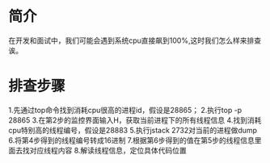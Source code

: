 # 简介
在开发和面试中，我们可能会遇到系统cpu直接飙到100%,这时我们怎么样来排查诶。

# 排查步骤
1.先通过top命令找到消耗cpu很高的进程id，假设是28865；
2.执行top -p 28865
3.在第2步的监控界面输入H，获取当前进程下的所有线程信息
4.找到消耗cpu特别高的线程编号，假设是28883
5.执行jstack 2732对当前的进程做dump
6.将第4步得到的线程编号转成16进制
7.根据第6步得到的值在第5步的线程信息里面去找对应线程内容
8.解读线程信息，定位具体代码位置